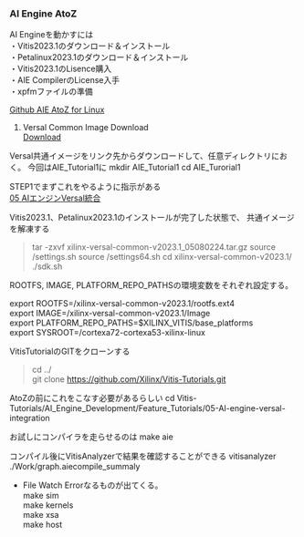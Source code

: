 ### AI Engine AtoZ  
AI Engineを動かすには  
・Vitis2023.1のダウンロード＆インストール  
・Petalinux2023.1のダウンロード＆インストール  
・Vitis2023.1のLisence購入  
・AIE CompilerのLicense入手  
・xpfmファイルの準備

[Github AIE AtoZ for Linux](https://github.com/Xilinx/Vitis-Tutorials/tree/2023.1/AI_Engine_Development/Feature_Tutorials/18-aie_a_to_z_custom_linux_platform)

1. Versal Common Image Download  
[Download](https://japan.xilinx.com/support/download/index.html/content/xilinx/ja/downloadNav/embedded-platforms.html)

Versal共通イメージをリンク先からダウンロードして、任意ディレクトリにおく。
今回はAIE_Tutorial1に
mkdir AIE_Tutorial1
cd AIE_Turorial1


STEP1でまずこれをやるように指示がある  
[05 AIエンジンVersal統合](https://github.com/Xilinx/Vitis-Tutorials/blob/2023.1/AI_Engine_Development/Feature_Tutorials/05-AI-engine-versal-integration/README.md)

Vitis2023.1、Petalinux2023.1のインストールが完了した状態で、
共通イメージを解凍する

> tar -zxvf xilinx-versal-common-v2023.1_05080224.tar.gz
> source <Petalinux Install Dir>/settings.sh
> source <Vitis Install Dir>/settings64.sh
> cd xilinx-versal-common-v2023.1/
> ./sdk.sh

ROOTFS, IMAGE, PLATFORM_REPO_PATHSの環境変数をそれぞれ設定する。

export ROOTFS=<versal common image dir>/xilinx-versal-common-v2023.1/rootfs.ext4  
export IMAGE=<versal common image dir>/xilinx-versal-common-v2023.1/Image  
export PLATFORM_REPO_PATHS=$XILINX_VITIS/base_platforms  
export SYSROOT=<sysroot path>/cortexa72-cortexa53-xilinx-linux

VitisTutorialのGITをクローンする
> cd ../  
> git clone https://github.com/Xilinx/Vitis-Tutorials.git  

AtoZの前にこれをこなす必要があるらしい
cd Vitis-Tutorials/AI_Engine_Development/Feature_Tutorials/05-AI-engine-versal-integration

お試しにコンパイラを走らせるのは
make aie

コンパイル後にVitisAnalyzerで結果を確認することができる
vitisanalyzer ./Work/graph.aiecompile_summaly

* File Watch Errorなるものが出てくる。  
make sim  
make kernels  
make xsa  
make host  